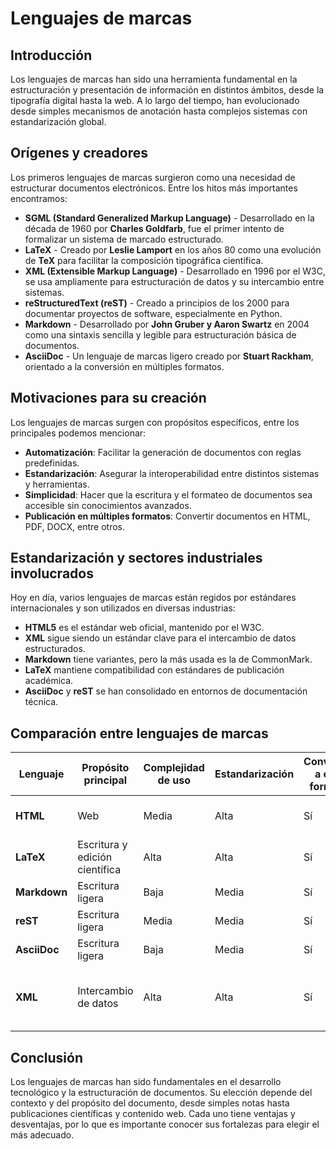 # Lenguajes de marcas

## Introducción

Los lenguajes de marcas han sido una herramienta fundamental en la estructuración y presentación de información en distintos ámbitos, desde la tipografía digital hasta la web. A lo largo del tiempo, han evolucionado desde simples mecanismos de anotación hasta complejos sistemas con estandarización global.

## Orígenes y creadores

Los primeros lenguajes de marcas surgieron como una necesidad de estructurar documentos electrónicos. Entre los hitos más importantes encontramos:

- **SGML (Standard Generalized Markup Language)** - Desarrollado en la década de 1960 por **Charles Goldfarb**, fue el primer intento de formalizar un sistema de marcado estructurado.
- **LaTeX** - Creado por **Leslie Lamport** en los años 80 como una evolución de **TeX** para facilitar la composición tipográfica científica.
- **XML (Extensible Markup Language)** - Desarrollado en 1996 por el W3C, se usa ampliamente para estructuración de datos y su intercambio entre sistemas.
- **reStructuredText (reST)** - Creado a principios de los 2000 para documentar proyectos de software, especialmente en Python.
- **Markdown** - Desarrollado por **John Gruber y Aaron Swartz** en 2004 como una sintaxis sencilla y legible para estructuración básica de documentos.
- **AsciiDoc** - Un lenguaje de marcas ligero creado por **Stuart Rackham**, orientado a la conversión en múltiples formatos.

## Motivaciones para su creación

Los lenguajes de marcas surgen con propósitos específicos, entre los principales podemos mencionar:

- **Automatización**: Facilitar la generación de documentos con reglas predefinidas.
- **Estandarización**: Asegurar la interoperabilidad entre distintos sistemas y herramientas.
- **Simplicidad**: Hacer que la escritura y el formateo de documentos sea accesible sin conocimientos avanzados.
- **Publicación en múltiples formatos**: Convertir documentos en HTML, PDF, DOCX, entre otros.

## Estandarización y sectores industriales involucrados

Hoy en día, varios lenguajes de marcas están regidos por estándares internacionales y son utilizados en diversas industrias:

- **HTML5** es el estándar web oficial, mantenido por el W3C.
- **XML** sigue siendo un estándar clave para el intercambio de datos estructurados.
- **Markdown** tiene variantes, pero la más usada es la de CommonMark.
- **LaTeX** mantiene compatibilidad con estándares de publicación académica.
- **AsciiDoc** y **reST** se han consolidado en entornos de documentación técnica.

## Comparación entre lenguajes de marcas

| Lenguaje   | Propósito principal      | Complejidad de uso | Estandarización | Conversión a otros formatos | Principales usos |
|-----------|-------------------------|------------------|----------------|-----------------------------|--------------------------|
| **HTML**  | Web                      | Media            | Alta           | Sí                          | Desarrollo Web, Medios Digitales |
| **LaTeX** | Escritura y edición científica    | Alta             | Alta           | Sí                          | Educación, Investigación, Editorial |
| **Markdown** | Escritura ligera       | Baja             | Media          | Sí                          | Publicaciones Digitales |
| **reST**  | Escritura ligera    | Media            | Media          | Sí                          | Documentación Técnica |
| **AsciiDoc** | Escritura ligera | Baja      | Media          | Sí                          | Documentación Técnica |
| **XML**  | Intercambio de datos      | Alta            | Alta           | Sí                          | Bases de Datos, Finanzas, Salud, Ingeniería |

## Conclusión

Los lenguajes de marcas han sido fundamentales en el desarrollo tecnológico y la estructuración de documentos. Su elección depende del contexto y del propósito del documento, desde simples notas hasta publicaciones científicas y contenido web. Cada uno tiene ventajas y desventajas, por lo que es importante conocer sus fortalezas para elegir el más adecuado.
